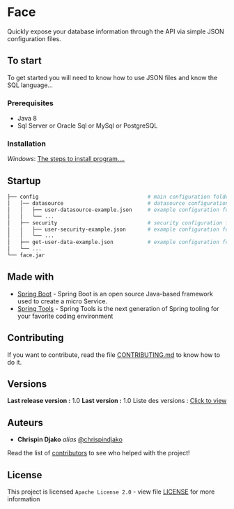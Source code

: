 # Face

Quickly expose your database information through the API via simple JSON configuration files.

## To start

To get started you will need to know how to use JSON files and know the SQL language...

### Prerequisites

- Java 8
- Sql Server or Oracle Sql or MySql or PostgreSQL

### Installation

_Windows_:
[The steps to install program....](https://docs.microsoft.com/en-us/dotnet/framework/windows-services/how-to-install-and-uninstall-services)

## Startup
```bash
├── config                                   # main configuration folder
│   │── datasource                           # datasource configuration folder
│   │   ├── user-datasource-example.json     # example configuration for datasource 
│   │   └── ...
│   ├── security                             # security configuration folder
│   │   ├── user-security-example.json       # example configuration for security 
│   │   └── ...
│   ├── get-user-data-example.json           # example configuration for API
│   └── ...
└── face.jar
```
## Made with

* [Spring Boot](https://spring.io/projects/spring-boot) - Spring Boot is an open source Java-based framework used to create a micro Service.
* [Spring Tools](https://spring.io/tools) - Spring Tools is the next generation of Spring tooling for your favorite coding environment

## Contributing

If you want to contribute, read the file [CONTRIBUTING.md](https://github.com/chrispindjako/face) to know how to do it.

## Versions

**Last release version :** 1.0
**Last version :** 1.0
Liste des versions : [Click to view](https://github.com/chrispindjako/face/tags)
## Auteurs

* **Chrispin Djako** _alias_ [@chrispindjako](https://github.com/chrispindjako)

Read the list of [contributors](https://github.com/chrispindjako/face/contributors) to see who helped with the project!

## License

This project is licensed ``Apache License 2.0`` - view file [LICENSE](https://github.com/chrispindjako/face/blob/main/LICENSE) for more information

